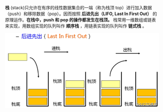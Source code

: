 **栈** (stack)只允许在有序的线性数据集合的一端（称为栈顶 top）进行加入数据（push）和移除数据（pop）。因而按照 **后进先出（LIFO, Last In First Out）** 的原理运作。**在栈中，push 和 pop 的操作都发生在栈顶。** 栈常用一维数组或链表来实现，用数组实现的队列叫作 **顺序栈** ，用链表实现的队列叫作 **链式栈** 。

![](https://raw.githubusercontent.com/wuqifan1098/picBed/master/Stack.png)


